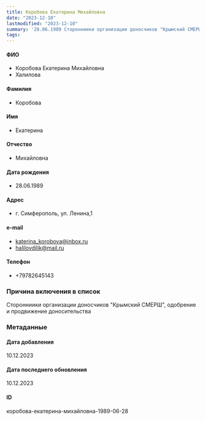 ```yaml
---
title: Коробова Екатерина Михайловна
date: "2023-12-10"
lastmodified: "2023-12-10"
summary: '28.06.1989 Сторонниики организации доносчиков "Крымский СМЕРШ", одобрение и продвижение доносительства'
tags: 
---
```

<!--# pp2-->
<!--## Фигурант-->
<!--### Личные данные-->
#### ФИО
- Коробова Екатерина Михайловна
- Халилова
#### Фамилия
- Коробова
#### Имя
- Екатерина
#### Отчество
- Михайловна
#### Дата рождения
- 28.06.1989
#### Адрес
- г. Симферополь, ул. Ленина,1
#### e-mail
- katerina_korobova@inbox.ru
- halilovdilik@mail.ru
#### Телефон
- +79782645143
### Причина включения в список
Сторонниики организации доносчиков "Крымский СМЕРШ", одобрение и продвижение доносительства
### Метаданные
#### Дата добавления
10.12.2023
#### Дата последнего обновления
10.12.2023
#### ID
коробова-екатерина-михайловна-1989-06-28
<!--## END;-->
